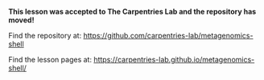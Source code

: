 **This lesson was accepted to The Carpentries Lab and the repository has moved!**

Find the repository at: https://github.com/carpentries-lab/metagenomics-shell

Find the lesson pages at: https://carpentries-lab.github.io/metagenomics-shell/
